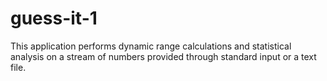 # guess-it-1
This application performs dynamic range calculations and statistical analysis on a stream of numbers provided through standard input or a text file.
